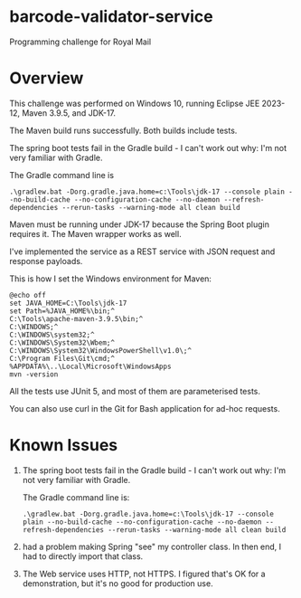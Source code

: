 # barcode-validator-service
Programming challenge for Royal Mail
# Overview
This challenge was performed on Windows 10, running Eclipse JEE 2023-12, Maven 3.9.5, and JDK-17.

The Maven build runs successfully. Both builds include tests.

The spring boot tests fail in the Gradle build - I can't work out why: I'm not very familiar with Gradle.

The Gradle command line is 

```
.\gradlew.bat -Dorg.gradle.java.home=c:\Tools\jdk-17 --console plain --no-build-cache --no-configuration-cache --no-daemon --refresh-dependencies --rerun-tasks --warning-mode all clean build
```

Maven must be running under JDK-17 because the Spring Boot plugin requires it. The Maven wrapper works as well.

I've implemented the service as a REST service with JSON request and response payloads.

This is how I set the Windows environment for Maven:

```
@echo off 
set JAVA_HOME=C:\Tools\jdk-17
set Path=%JAVA_HOME%\bin;^
C:\Tools\apache-maven-3.9.5\bin;^
C:\WINDOWS;^
C:\WINDOWS\system32;^
C:\WINDOWS\System32\Wbem;^
C:\WINDOWS\System32\WindowsPowerShell\v1.0\;^
C:\Program Files\Git\cmd;^
%APPDATA%\..\Local\Microsoft\WindowsApps
mvn -version
```

All the tests use JUnit 5, and most of them are parameterised tests.

You can also use curl in the Git for Bash application for ad-hoc requests.

# Known Issues

1. The spring boot tests fail in the Gradle build - I can't work out why: I'm not very familiar with Gradle.

    The Gradle command line is:
    
    ```
    .\gradlew.bat -Dorg.gradle.java.home=c:\Tools\jdk-17 --console plain --no-build-cache --no-configuration-cache --no-daemon --refresh-dependencies --rerun-tasks --warning-mode all clean build
    ```
2. had a problem making Spring "see" my controller class. In then end, I had to directly import that class.

3. The Web service uses HTTP, not HTTPS. I figured that's OK for a demonstration, but it's no good for production use.
